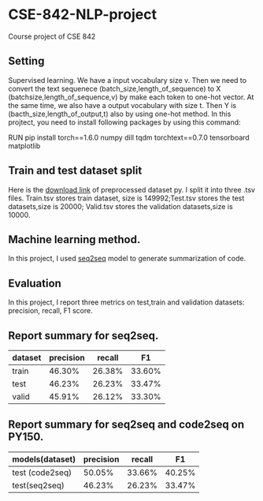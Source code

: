 # CSE-842-NLP-project
Course project of CSE 842
## Setting
Supervised learning. We have a input vocabulary size v. Then we need to convert the text sequenece (batch_size,length_of_sequence) to X (batchsize,length_of_sequence,v) by make each token to one-hot vector. At the same time, we also have a output vocabulary with size t. Then Y is (bacth_size,length_of_output,t) also by using one-hot method.
In this projtect, you need to install following packages by using this command:
<html>
      <head>RUN pip install torch==1.6.0 numpy dill tqdm torchtext==0.7.0 tensorboard matplotlib</head>
    </html>

## Train and test dataset split
Here is the [download link](https://drive.google.com/file/d/1lOB2uars2WwuNKoZhCOGYKGeWNP0_w2w/view?usp=sharing) of preprocessed dataset py. I split it into three .tsv files. Train.tsv stores train dataset, size is 149992;Test.tsv stores the test datasets,size is 20000; Valid.tsv stores the validation datasets,size is 10000.

## Machine learning method.
In this project, I used [seq2seq](https://www.mdpi.com/2076-3417/9/8/1665/pdf) model to generate summarization of code.

## Evaluation
In this project, I report three metrics on test,train and validation datasets: precision, recall, F1 score.
## Report summary for seq2seq. 
| dataset     | precision | recall     | F1 |
| ----------- | ----------- | ----------- | ----------- |
| train      |    46.30%    |     26.38%   |   33.60%     |
| test   |     46.23%    |  26.23%   |   33.47% |
| valid   |   45.91%      |   26.12%  |  33.30%  |


## Report summary for seq2seq and code2seq on PY150. 
| models(dataset)     | precision | recall     | F1 |
| ----------- | ----------- | ----------- | ----------- |
| test (code2seq)  |     50.05%    |  33.66%   |   40.25% |
| test(seq2seq)   |     46.23%    |  26.23%   |   33.47% |

